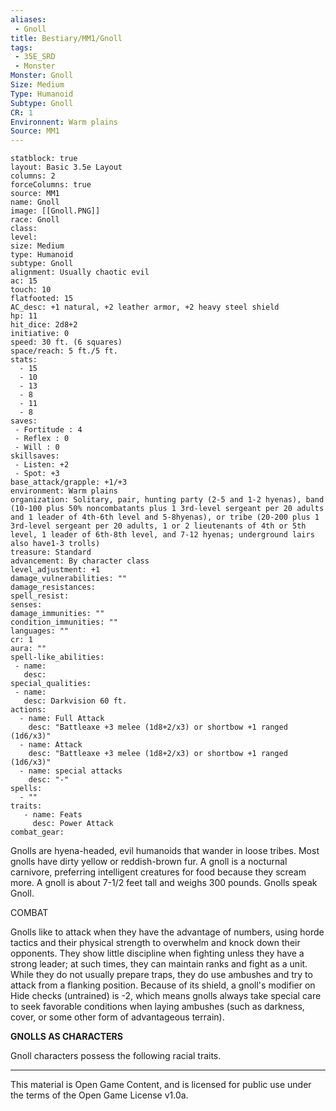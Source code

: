 ```yaml
---
aliases:
 - Gnoll
title: Bestiary/MM1/Gnoll
tags: 
 - 35E_SRD
 - Monster
Monster: Gnoll
Size: Medium
Type: Humanoid
Subtype: Gnoll
CR: 1
Environnent: Warm plains
Source: MM1
---
```


```statblock
statblock: true
layout: Basic 3.5e Layout
columns: 2
forceColumns: true
source: MM1 
name: Gnoll
image: [[Gnoll.PNG]]
race: Gnoll
class: 
level: 
size: Medium
type: Humanoid
subtype: Gnoll
alignment: Usually chaotic evil
ac: 15
touch: 10
flatfooted: 15
AC_desc: +1 natural, +2 leather armor, +2 heavy steel shield
hp: 11
hit_dice: 2d8+2
initiative: 0
speed: 30 ft. (6 squares)
space/reach: 5 ft./5 ft.
stats:
  - 15
  - 10
  - 13
  - 8
  - 11
  - 8
saves:
 - Fortitude : 4
 - Reflex : 0
 - Will : 0
skillsaves:
 - Listen: +2
 - Spot: +3
base_attack/grapple: +1/+3
environment: Warm plains
organization: Solitary, pair, hunting party (2-5 and 1-2 hyenas), band (10-100 plus 50% noncombatants plus 1 3rd-level sergeant per 20 adults and 1 leader of 4th-6th level and 5-8hyenas), or tribe (20-200 plus 1 3rd-level sergeant per 20 adults, 1 or 2 lieutenants of 4th or 5th level, 1 leader of 6th-8th level, and 7-12 hyenas; underground lairs also have1-3 trolls)
treasure: Standard
advancement: By character class
level_adjustment: +1
damage_vulnerabilities: ""
damage_resistances: 
spell_resist: 
senses: 
damage_immunities: ""
condition_immunities: ""
languages: ""
cr: 1
aura: ""
spell-like_abilities:
 - name: 
   desc: 
special_qualities:
 - name:
   desc: Darkvision 60 ft.
actions:
  - name: Full Attack
    desc: "Battleaxe +3 melee (1d8+2/x3) or shortbow +1 ranged (1d6/x3)"
  - name: Attack
    desc: "Battleaxe +3 melee (1d8+2/x3) or shortbow +1 ranged (1d6/x3)"
  - name: special attacks
    desc: "-"
spells:
  - ""
traits:
   - name: Feats
     desc: Power Attack
combat_gear:  
```


Gnolls are hyena-headed, evil humanoids that wander in loose tribes. Most gnolls have dirty yellow or reddish-brown fur. A gnoll is a nocturnal carnivore, preferring intelligent creatures for food because they scream more. A gnoll is about 7-1/2 feet tall and weighs 300 pounds. Gnolls speak Gnoll.

COMBAT

Gnolls like to attack when they have the advantage of numbers, using horde tactics and their physical strength to overwhelm and knock down their opponents. They show little discipline when fighting unless they have a strong leader; at such times, they can maintain ranks and fight as a unit. While they do not usually prepare traps, they do use ambushes and try to attack from a flanking position. Because of its shield, a gnoll's modifier on Hide checks (untrained) is -2, which means gnolls always take special care to seek favorable conditions when laying ambushes (such as darkness, cover, or some other form of advantageous terrain).


**GNOLLS AS CHARACTERS**


Gnoll characters possess the following racial traits.

---

This material is Open Game Content, and is licensed for public use under the terms of the Open Game License v1.0a.
